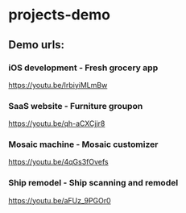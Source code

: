 # projects-demo


## Demo urls:

### iOS development - Fresh grocery app
https://youtu.be/IrbiyiMLmBw

### SaaS website - Furniture groupon
https://youtu.be/qh-aCXCjjr8

### Mosaic machine - Mosaic customizer
https://youtu.be/4qGs3fOvefs

### Ship remodel - Ship scanning and remodel
https://youtu.be/aFUz_9PGOr0
